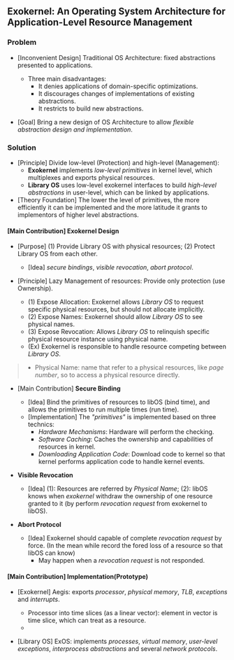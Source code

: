 ## Exokernel: An Operating  System Architecture for Application-Level Resource Management

### Problem
- [Inconvenient Design] Traditional OS Architecture: fixed abstractions presented to applications.
	- Three main disadvantages: 
		- It denies applications of domain-specific optimizations.
		- It discourages changes of implementations of existing abstractions.
		- It restricts to build new abstractions.

- [Goal] Bring a new design of OS Architecture to allow *flexible abstraction design and implementation*.

### Solution
- [Principle] Divide low-level (Protection) and high-level (Management):
	- **Exokernel** implements *low-level primitives* in kernel level, which multiplexes and exports physical resources.
	- **Library OS** uses low-level exokernel interfaces to build *high-level abstractions* in user-level, which can be linked by applications.
- [Theory Foundation] The lower the level of primitives, the more efficiently it can be implemented and the more latitude it grants to implementors of higher level abstractions. 

#### [Main Contribution] Exokernel Design
- [Purpose] (1) Provide Library OS with physical resources; (2) Protect Library OS from each other.
	- [Idea] *secure  bindings*, *visible revocation*, *abort protocol*.
	
- [Principle] Lazy Management of resources: Provide only protection (use Ownership).
	- (1) Expose Allocation: Exokernel allows *Library OS* to request specific physical resources, but should not allocate implicitly.
	- (2) Expose Names: Exokernel should allow *Library OS* to see physical names.
	- (3) Expose Revocation: Allows *Library OS* to relinquish specific physical resource instance using physical name.
	- (Ex) Exokernel is responsible to handle resource competing between *Library OS*. 

> - Physical Name: name that refer to a physical resources, like *page number*, so to access a physical resource directly.
> 

- [Main Contribution] **Secure Binding**
	- [Idea] Bind the primitives of resources to libOS (bind time), and allows the primitives to run multiple times (run time).
	- [Implementation] The *"primitives"* is implemented based on three technics:
		- *Hardware Mechanisms*: Hardware will perform the checking.
		- *Software Caching*: Caches the ownership and capabilities of resources in kernel. 
		- *Downloading Application Code*: Download code to kernel so that kernel performs application code to handle kernel events. 

- **Visible Revocation**
	- [Idea] (1): Resources are referred by *Physical Name*; (2): libOS knows when *exokernel* withdraw the ownership of one resource granted to it (by perform *revocation request* from exokernel to libOS).

- **Abort Protocol**
	- [Idea] Exokernel should capable of complete *revocation request* by force. (In the mean while record the fored loss of a resource so that libOS can know)
		- May happen when a *revocation request* is not responded. 

#### [Main Contribution] Implementation(Prototype)

- [Exokernel] Aegis: exports *processor*, *physical memory*, *TLB*, *exceptions* and *interrupts*.
	- Processor into time slices (as a linear vector): element in vector is time slice, which can treat as a resource. 
	- 

- [Library OS] ExOS: implements *processes*, *virtual memory*, *user-level exceptions*, *interprocess abstractions* and several *network protocols*.